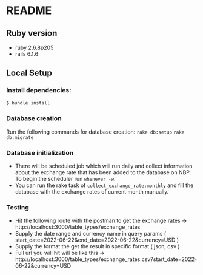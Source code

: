 # README

## Ruby version
  - ruby 2.6.8p205
  - rails 6.1.6
## Local Setup

### Install dependencies:

```bash
$ bundle install
```

### Database creation
  Run the following commands for database creation:
    `rake db:setup`
    `rake db:migrate`

### Database initialization
  - There will be scheduled job which will run daily and collect information about the exchange rate that has been added to the database on NBP. To begin the scheduler run `whenever -w`.
  - You can run the rake task of `collect_exchange_rate:monthly` and fill the database with the exchange rates of current month manually.

### Testing
 - Hit the following route with the postman to get the exchange rates -> http://localhost:3000/table_types/exchange_rates
 - Supply the date range and currency name in query params ( start_date=2022-06-22&end_date=2022-06-22&currency=USD )
 - Supply the format the get the result in specific format ( json, csv )
 - Full url you will hit will be like this -> http://localhost:3000/table_types/exchange_rates.csv?start_date=2022-06-22&currency=USD

